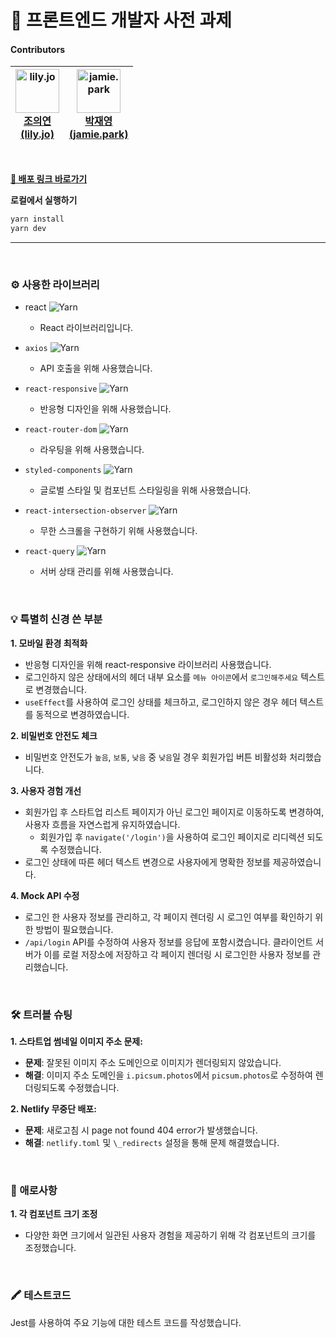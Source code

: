 # 🦄 프론트엔드 개발자 사전 과제

#### Contributors

| <img src="https://github.com/whdmldus1116.png?size=70" alt="lily.jo" width="70"/><br>[조의연 <br/> (lily.jo)](https://github.com/whdmldus1116) | <img src="https://github.com/yoouung.png?size=70" alt="jamie.park" width="70"/><br>[박재영 <br/> (jamie.park)](https://github.com/yoouung) |
| :--------------------------------------------------------------------------------------------------------------------------------------------: | :----------------------------------------------------------------------------------------------------------------------------------------: |

<br/>

**[🔗 배포 링크 바로가기](https://lilyjamie.netlify.app)**

**로컬에서 실행하기**

```sh
yarn install
yarn dev
```

---

<br />

### ⚙️ 사용한 라이브러리

- react ![Yarn](https://img.shields.io/badge/yarn-v18.2.0-blue)
  - React 라이브러리입니다.

- `axios` ![Yarn](https://img.shields.io/badge/yarn-v1.7.2-blue)
  - API 호출을 위해 사용했습니다.
    
- `react-responsive` ![Yarn](https://img.shields.io/badge/yarn-v10.0.0-blue)
  - 반응형 디자인을 위해 사용했습니다.
    
- `react-router-dom` ![Yarn](https://img.shields.io/badge/yarn-v6.25.1-blue)
  - 라우팅을 위해 사용했습니다.
    
- `styled-components` ![Yarn](https://img.shields.io/badge/yarn-v6.1.12-blue)
  - 글로벌 스타일 및 컴포넌트 스타일링을 위해 사용했습니다.
    
- `react-intersection-observer` ![Yarn](https://img.shields.io/badge/yarn-v9.13.0-blue)
  - 무한 스크롤을 구현하기 위해 사용했습니다.
    
- `react-query` ![Yarn](https://img.shields.io/badge/yarn-v3.39.3-blue)
  - 서버 상태 관리를 위해 사용했습니다.

<br/>

### 💡 특별히 신경 쓴 부분

**1. 모바일 환경 최적화**

- 반응형 디자인을 위해 react-responsive 라이브러리 사용했습니다.
- 로그인하지 않은 상태에서의 헤더 내부 요소를 `메뉴 아이콘`에서 `로그인해주세요` 텍스트로 변경했습니다.
- `useEffect`를 사용하여 로그인 상태를 체크하고, 로그인하지 않은 경우 헤더 텍스트를 동적으로 변경하였습니다.

**2. 비밀번호 안전도 체크**

- 비밀번호 안전도가 `높음`, `보통`, `낮음` 중 `낮음`일 경우 회원가입 버튼 비활성화 처리했습니다.

**3. 사용자 경험 개선**

- 회원가입 후 스타트업 리스트 페이지가 아닌 로그인 페이지로 이동하도록 변경하여, 사용자 흐름을 자연스럽게 유지하였습니다.
  - 회원가입 후 `navigate('/login')`을 사용하여 로그인 페이지로 리디렉션 되도록 수정했습니다.
- 로그인 상태에 따른 헤더 텍스트 변경으로 사용자에게 명확한 정보를 제공하였습니다.

**4. Mock API 수정**

- 로그인 한 사용자 정보를 관리하고, 각 페이지 렌더링 시 로그인 여부를 확인하기 위한 방법이 필요했습니다.
- `/api/login` API를 수정하여 사용자 정보를 응답에 포함시켰습니다. 클라이언트 서버가 이를 로컬 저장소에 저장하고 각 페이지 렌더링 시 로그인한 사용자 정보를 관리했습니다.

<br/>

### 🛠️ 트러블 슈팅

**1. 스타트업 썸네일 이미지 주소 문제:**

- **문제**: 잘못된 이미지 주소 도메인으로 이미지가 렌더링되지 않았습니다.
- **해결**: 이미지 주소 도메인을 `i.picsum.photos`에서 `picsum.photos`로 수정하여 렌더링되도록 수정했습니다.

**2. Netlify 무중단 배포:**

- **문제**: 새로고침 시 page not found 404 error가 발생했습니다.
- **해결**: `netlify.toml` 및 `\_redirects` 설정을 통해 문제 해결했습니다.

<br/>

### 🚧 애로사항

**1. 각 컴포넌트 크기 조정**

- 다양한 화면 크기에서 일관된 사용자 경험을 제공하기 위해 각 컴포넌트의 크기를 조정했습니다.

<br/>

### 🖍️ 테스트코드

Jest를 사용하여 주요 기능에 대한 테스트 코드를 작성했습니다.

<br/>

